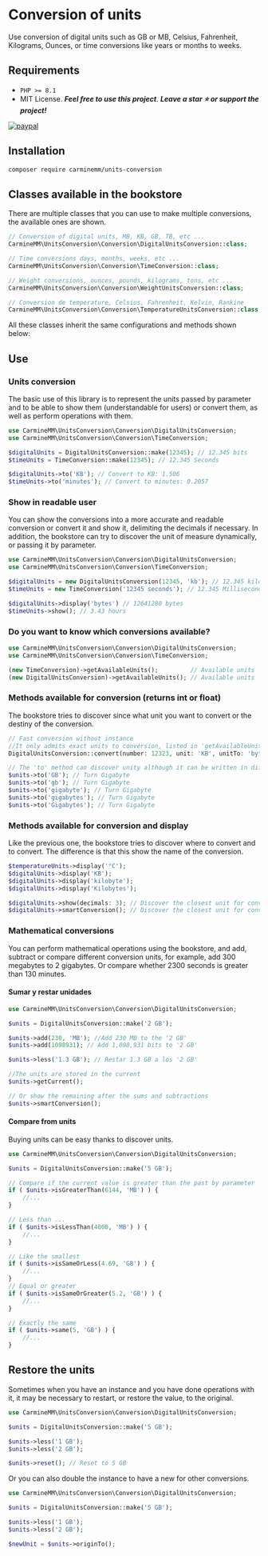 # Conversion of units

Use conversion of digital units such as GB or MB, Celsius, Fahrenheit, Kilograms, Ounces, or time conversions like years or months to weeks.

## Requirements

-   `PHP >= 8.1`
-   MIT License. **_Feel free to use this project_**. **_Leave a star :star: or support the project!_**

[![paypal](https://www.paypalobjects.com/pt_BR/BR/i/btn/btn_donateCC_LG.gif)](https://www.paypal.com/paypalme/carminemaggio)

## Installation

```bash
composer require carminemm/units-conversion
```

## Classes available in the bookstore

There are multiple classes that you can use to make multiple conversions, the available ones are shown.

```php
// Conversion of digital units, MB, KB, GB, TB, etc ...
CarmineMM\UnitsConversion\Conversion\DigitalUnitsConversion::class;

// Time conversions days, months, weeks, etc ...
CarmineMM\UnitsConversion\Conversion\TimeConversion::class;

// Weight conversions, ounces, pounds, kilograms, tons, etc ...
CarmineMM\UnitsConversion\Conversion\WeightUnitsConversion::class;

// Conversion de temperature, Celsius, Fahrenheit, Kelvin, Rankine
CarmineMM\UnitsConversion\Conversion\TemperatureUnitsConversion::class;
```

All these classes inherit the same configurations and methods shown below:

## Use

### Units conversion

The basic use of this library is to represent the units passed by parameter and to be able to show them (understandable for users) or convert them, as well as perform operations with them.

```php
use CarmineMM\UnitsConversion\Conversion\DigitalUnitsConversion;
use CarmineMM\UnitsConversion\Conversion\TimeConversion;

$digitalUnits = DigitalUnitsConversion::make(12345); // 12.345 bits
$timeUnits = TimeConversion::make(12345); // 12.345 Seconds

$digitalUnits->to('KB'); // Convert to KB: 1.506
$timeUnits->to('minutes'); // Convert to minutes: 0.2057
```

### Show in readable user

You can show the conversions into a more accurate and readable conversion or convert it and show it, delimiting the decimals if necessary.
In addition, the bookstore can try to discover the unit of measure dynamically, or passing it by parameter.

```php
use CarmineMM\UnitsConversion\Conversion\DigitalUnitsConversion;
use CarmineMM\UnitsConversion\Conversion\TimeConversion;

$digitalUnits = new DigitalUnitsConversion(12345, 'kb'); // 12.345 kilobytes
$timeUnits = new TimeConversion('12345 seconds'); // 12.345 Milliseconds

$digitalUnits->display('bytes') // 12641280 bytes
$timeUnits->show(); // 3.43 hours
```

### Do you want to know which conversions available?

```php
use CarmineMM\UnitsConversion\Conversion\DigitalUnitsConversion;
use CarmineMM\UnitsConversion\Conversion\TimeConversion;

(new TimeConversion)->getAvailableUnits();         // Available units
(new DigitalUnitsConversion)->getAvailableUnits(); // Available units
```

### Methods available for conversion (returns int or float)

The bookstore tries to discover since what unit you want to convert or the destiny of the conversion.

```php
// Fast conversion without instance
//It only admits exact units to conversion, listed in 'getAvailableUnits()'
DigitalUnitsConversion::convert(number: 12323, unit: 'KB', unitTo: 'byte');

// The 'to' method can discover unity although it can be written in different ways
$units->to('GB'); // Turn Gigabyte
$units->to('gb'); // Turn Gigabyte
$units->to('gigabyte'); // Turn Gigabyte
$units->to('gigabytes'); // Turn Gigabyte
$units->to('Gigabytes'); // Turn Gigabyte
```

### Methods available for conversion and display

Like the previous one, the bookstore tries to discover where to convert and to convert.
The difference is that this show the name of the conversion.

```php
$temperatureUnits->display('°C');
$digitalUnits->display('KB');
$digitalUnits->display('kilobyte');
$digitalUnits->display('Kilobytes');

$digitalUnits->show(decimals: 3); // Discover the closest unit for conversion and show
$digitalUnits->smartConversion(); // Discover the closest unit for conversion and show
```

### Mathematical conversions

You can perform mathematical operations using the bookstore, and add, subtract or compare different conversion units, for example, add 300 megabytes to 2 gigabytes.
Or compare whether 2300 seconds is greater than 130 minutes.

#### Sumar y restar unidades

```php
use CarmineMM\UnitsConversion\Conversion\DigitalUnitsConversion;

$units = DigitalUnitsConversion::make('2 GB');

$units->add(230, 'MB'); //Add 230 MB to the '2 GB'
$units->add(1098931); // Add 1,098,931 bits to '2 GB'

$units->less('1.3 GB'); // Restar 1.3 GB a los '2 GB'

//The units are stored in the current
$units->getCurrent();

// Or show the remaining after the sums and subtractions
$units->smartConversion();
```

#### Compare from units

Buying units can be easy thanks to discover units.

```php
use CarmineMM\UnitsConversion\Conversion\DigitalUnitsConversion;

$units = DigitalUnitsConversion::make('5 GB');

// Compare if the current value is greater than the past by parameter
if ( $units->isGreaterThan(6144, 'MB') ) {
    //...
}

// Less than ...
if ( $units->isLessThan(4000, 'MB') ) {
    //...
}

// Like the smallest
if ( $units->isSameOrLess(4.69, 'GB') ) {
    //...
}
// Equal or greater
if ( $units->isSameOrGreater(5.2, 'GB') ) {
    //...
}

// Exactly the same
if ( $units->same(5, 'GB') ) {
    //...
}
```

## Restore the units

Sometimes when you have an instance and you have done operations with it, it may be necessary to restart, or restore the value, to the original.

```php
use CarmineMM\UnitsConversion\Conversion\DigitalUnitsConversion;

$units = DigitalUnitsConversion::make('5 GB');

$units->less('1 GB');
$units->less('2 GB');

$units->reset(); // Reset to 5 GB
```

Or you can also double the instance to have a new for other conversions.

```php
use CarmineMM\UnitsConversion\Conversion\DigitalUnitsConversion;

$units = DigitalUnitsConversion::make('5 GB');

$units->less('1 GB');
$units->less('2 GB');

$newUnit = $units->originTo();
```

